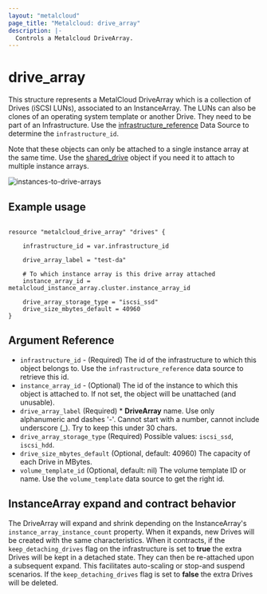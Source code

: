 ```yaml
---
layout: "metalcloud"
page_title: "Metalcloud: drive_array"
description: |-
  Controls a Metalcloud DriveArray.
---
```



# drive_array

This structure represents a MetalCloud DriveArray which is a collection of Drives (iSCSI LUNs), associated to an InstanceArray. The LUNs can also be clones of an operating system template or another Drive. They need to be part of an Infrastructure. Use the [infrastructure_reference](/docs/providers/metalcloud/d/infrastructure_reference.html) Data Source to determine the `infrastructure_id`.

Note that these objects can only be attached to a single instance array at the same time. Use the [shared_drive](/docs/providers/metalcloud/d/shared_drive.html) object if you need it to attach to multiple instance arrays. 

![instances-to-drive-arrays](/docs/providers/metalcloud/assets/introduction-5.svg)


## Example usage

```hcl

resource "metalcloud_drive_array" "drives" {

    infrastructure_id = var.infrastructure_id

    drive_array_label = "test-da"
    
    # To which instance array is this drive array attached
    instance_array_id = metalcloud_instance_array.cluster.instance_array_id
    
    drive_array_storage_type = "iscsi_ssd"
    drive_size_mbytes_default = 40960    
}

```
## Argument Reference

* `infrastructure_id` - (Required) The id of the infrastructure to which this object belongs to. Use the `infrastructure_reference` data source to retrieve this id. 
* `instance_array_id` - (Optional) The id of the instance to which this object is attached to. If not set, the object will be unattached (and unusable).
* `drive_array_label` (Required) *  **DriveArray** name. Use only alphanumeric and dashes '-'. Cannot start with a number, cannot include underscore (_). Try to keep this under 30 chars.
* `drive_array_storage_type` (Required) Possible values: `iscsi_ssd`, `iscsi_hdd`.
* `drive_size_mbytes_default` (Optional, default: 40960) The capacity of each Drive in MBytes.
* `volume_template_id` (Optional, default: nil) The volume template ID or name. Use the `volume_template` data source to get the right id.

## InstanceArray expand and contract behavior

The DriveArray will expand and shrink depending on the InstanceArray's `instance_array_instance_count` property. When it expands, new Drives will be created with the same characteristics. When it contracts, if the `keep_detaching_drives` flag on the infrastructure is set to **true** the extra Drives will be kept in a detached state. They can then be re-attached upon a subsequent expand. This facilitates auto-scaling or stop-and suspend scenarios. If the `keep_detaching_drives` flag is set to **false** the extra Drives will be deleted.